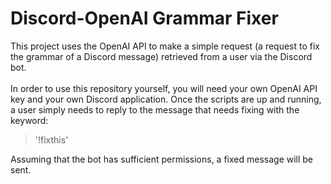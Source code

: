 
# Discord-OpenAI Grammar Fixer
This project uses the OpenAI API to make a simple request (a request to fix the grammar of a Discord message) retrieved from a user via the Discord bot.<br/><br/> In order to use this repository yourself, you will need your own OpenAI API key and your own Discord application. Once the scripts are up and running, a user simply needs to reply to the message that needs fixing with the keyword: 
 >   '!fixthis'
>
Assuming that the bot has sufficient permissions, a fixed message will be sent.
